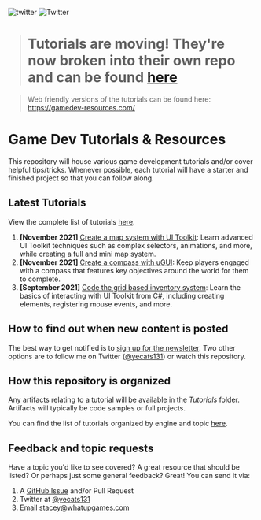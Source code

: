 ![twitter](https://img.shields.io/twitter/follow/yecats131?style=social) ![Twitter](https://img.shields.io/twitter/follow/whatupgames?style=social)

> # Tutorials are moving! They're now broken into their own repo and can be found [here](https://github.com/gamedev-resources)

> Web friendly versions of the tutorials can be found here: https://gamedev-resources.com/

# Game Dev Tutorials & Resources
This repository will house various game development tutorials and/or cover helpful tips/tricks. Whenever possible, each tutorial will have a starter and finished project so that you can follow along. 

## Latest Tutorials
View the complete list of tutorials [here](./tutorials/).

1. **[November 2021]** [Create a map system with UI Toolkit](./tutorials/Unity/create-a-map-system-with-ui-toolkit): Learn advanced UI Toolkit techniques such as complex selectors, animations, and more, while creating a full and mini map system.
2. **[November 2021]** [Create a compass with uGUI](./tutorials/Unity/create-a-compass-with-ugui): Keep players engaged with a compass that features key objectives around the world for them to complete. 
3. **[September 2021]** [Code the grid based inventory system](./tutorials/Unity/ui-toolkit-spatial-inventory-pt2): Learn the basics of interacting with UI Toolkit from C#, including creating elements, registering mouse events, and more.

## How to find out when new content is posted
The best way to get notified is to [sign up for the newsletter](https://gamedev-resources.com). Two other options are to follow me on Twitter ([@yecats131](https://twitter.com/yecats131)) or watch this repository.

## How this repository is organized
Any artifacts relating to a tutorial will be available in the *Tutorials* folder. Artifacts will typically be code samples or full projects. 

You can find the list of tutorials organized by engine and topic [here](./tutorials/readme.md).

## Feedback and topic requests
Have a topic you'd like to see covered? A great resource that should be listed? Or perhaps just some general feedback? Great! You can send it via:

1. A [GitHub Issue](https://github.com/yecats/GameDevTutorials/issues) and/or Pull Request
2. Twitter at [@yecats131](https://twitter.com/yecats131)
3. Email [stacey@whatupgames.com](mailto:stacey@whatupgames.com)
